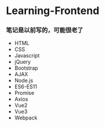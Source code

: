 # Learning-Frontend

### 笔记是以前写的，可能很老了

- HTML
- CSS
- Javascript
- jQuery
- Bootstrap
- AJAX
- Node.js
- ES6-ES11
- Promise
- Axios
- Vue2
- Vue3
- Webpack
